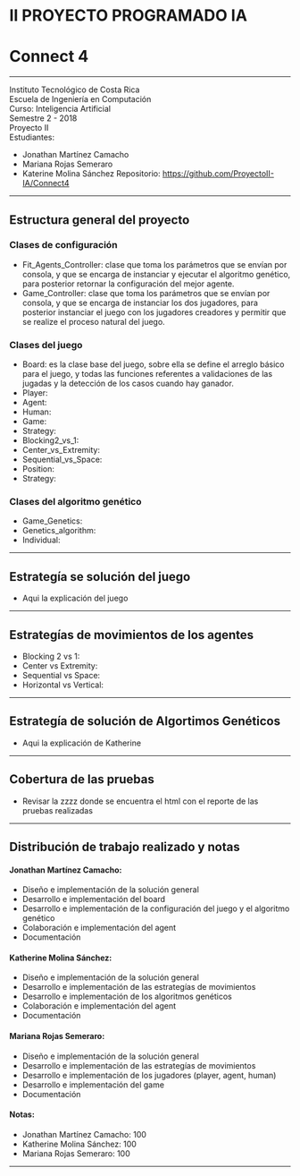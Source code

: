 # II PROYECTO PROGRAMADO IA
# Connect 4 
------------------------------------------------ 
Instituto Tecnológico de Costa Rica 	      
Escuela de Ingeniería en Computación       
Curso: Inteligencia Artificial	      
Semestre 2 - 2018		 	      
Proyecto II 			      
Estudiantes: 			      
* Jonathan Martínez Camacho 	      
* Mariana Rojas Semeraro 		      
* Katerine Molina Sánchez 
Repositorio: https://github.com/ProyectoII-IA/Connect4

------------------------------------------------
## Estructura general del proyecto

### Clases de configuración
* Fit_Agents_Controller: clase que toma los parámetros que se envían por consola, y que se encarga de instanciar y ejecutar el algoritmo genético, para posterior retornar la configuración del mejor agente. 
* Game_Controller: clase que toma los parámetros que se envían por consola, y que se encarga de instanciar los dos jugadores, para posterior instanciar el juego con los jugadores creadores y permitir que se realize el proceso natural del juego.

### Clases del juego
* Board: es la clase base del juego, sobre ella se define el arreglo básico para el juego, y todas las funciones referentes a validaciones de las jugadas y la detección de los casos cuando hay ganador. 
* Player: 
* Agent:
* Human:
* Game:
* Strategy:
* Blocking2_vs_1:
* Center_vs_Extremity:
* Sequential_vs_Space:
* Position:
* Strategy:

### Clases del algoritmo genético
* Game_Genetics:
* Genetics_algorithm:
* Individual:

------------------------------------------------
## Estrategía se solución del juego


* Aqui la explicación del juego


------------------------------------------------ 
## Estrategías de movimientos de los agentes

* Blocking 2 vs 1:
* Center vs Extremity:
* Sequential vs Space:
* Horizontal vs Vertical:

------------------------------------------------ 
## Estrategía de solución de Algortimos Genéticos

* Aqui la explicación de Katherine

------------------------------------------------ 
## Cobertura de las pruebas


* Revisar la zzzz donde se encuentra el html con el reporte de las pruebas realizadas

------------------------------------------------ 
## Distribución de trabajo realizado y notas


#### Jonathan Martínez Camacho:
* Diseño e implementación de la solución general
* Desarrollo e implementación del board
* Desarrollo e implementación de la configuración del juego y el algoritmo genético
* Colaboración e implementación del agent
* Documentación

#### Katherine Molina Sánchez:
* Diseño e implementación de la solución general
* Desarrollo e implementación de las estrategías de movimientos
* Desarrollo e implementación de los algoritmos genéticos
* Colaboración e implementación del agent
* Documentación

#### Mariana Rojas Semeraro:
* Diseño e implementación de la solución general
* Desarrollo e implementación de las estrategías de movimientos
* Desarrollo e implementación de los jugadores (player, agent, human)
* Desarrollo e implementación del game
* Documentación

#### Notas:

* Jonathan Martínez Camacho:    100
* Katherine Molina Sánchez:     100
* Mariana Rojas Semeraro:       100
------------------------------------------------



